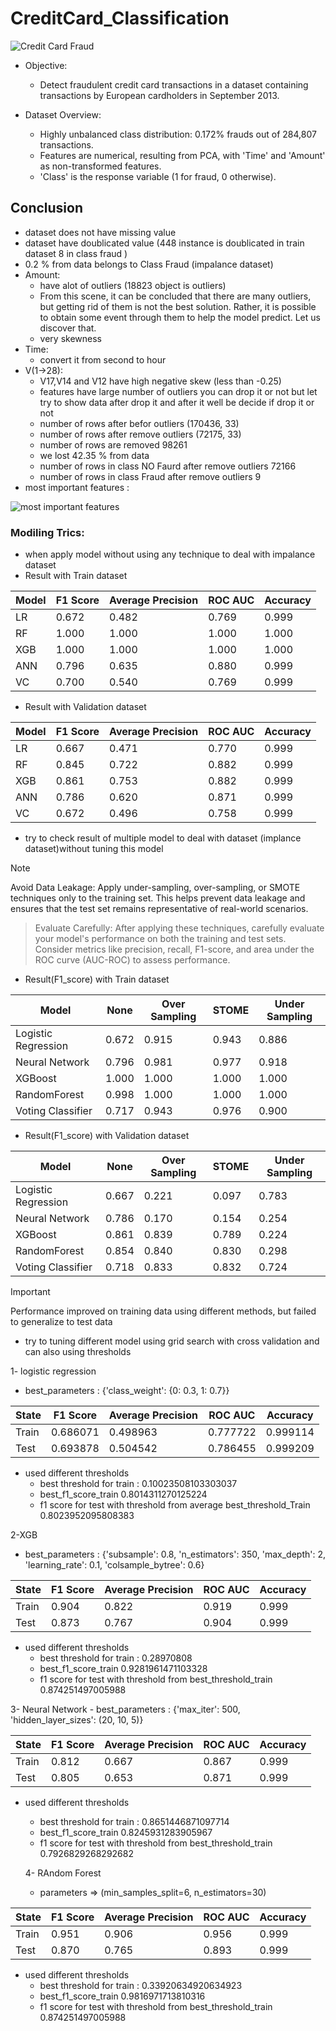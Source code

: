 # CreditCard_Classification
![Credit Card Fraud](https://static.vecteezy.com/system/resources/previews/001/883/786/large_2x/set-scenes-hacker-with-laptop-and-credit-card-during-covid-19-pandemic-free-vector.jpg)

* Objective: 
  - Detect fraudulent credit card transactions in a dataset containing transactions by European cardholders in September 2013.

* Dataset Overview:
   - Highly unbalanced class distribution: 0.172% frauds out of 284,807 transactions.
   - Features are numerical, resulting from PCA, with 'Time' and 'Amount' as non-transformed features.
   - 'Class' is the response variable (1 for fraud, 0 otherwise).

## Conclusion
* dataset does not have missing value
* dataset have doublicated value (448 instance is doublicated in train dataset 8 in class fraud )
* 0.2 % from data belongs to Class Fraud (impalance dataset)
* Amount:
  - have alot of outliers (18823 object is outliers)
  - From this scene, it can be concluded that there are many outliers, but 
   getting rid of them is not the best solution. Rather, it is possible to 
   obtain some event through them to help the model predict. Let us discover 
   that.
  - very skewness
* Time:
  - convert it from second to hour
* V(1->28):
  - V17,V14 and V12 have high negative skew (less than -0.25)
  - features have large number of outliers you can drop it or not but let try to show data after drop it and after it well be decide if drop it or not
  - number of rows after befor outliers (170436, 33)
  - number of rows after remove outliers (72175, 33)
  - number of rows are removed 98261
  - we lost 42.35 % from data
  - number of rows in class NO Faurd after remove outliers 72166
  - number of rows in class Fraud after remove outliers 9
* most important features :

![most important features](https://github.com/momosalah1911/CreditCard_Classification/assets/113562712/7ab83273-f598-410c-bc56-f16fe1ff8c4c)

### Modiling Trics:
 * when apply model without using any technique to deal with impalance dataset 
 * Result with Train dataset
   
| Model | F1 Score | Average Precision | ROC AUC | Accuracy |
|-------|----------|-------------------|---------|----------|
| LR    | 0.672    | 0.482             | 0.769   | 0.999    |
| RF    | 1.000    | 1.000             | 1.000   | 1.000    |
| XGB   | 1.000    | 1.000             | 1.000   | 1.000    |
| ANN   | 0.796    | 0.635             | 0.880   | 0.999    |
| VC    | 0.700    | 0.540             | 0.769   | 0.999    |

* Result with Validation dataset

| Model | F1 Score | Average Precision | ROC AUC | Accuracy |
|-------|----------|-------------------|---------|----------|
| LR    | 0.667    | 0.471             | 0.770   | 0.999    |
| RF    | 0.845    | 0.722             | 0.882   | 0.999    |
| XGB   | 0.861    | 0.753             | 0.882   | 0.999    |
| ANN   | 0.786    | 0.620             | 0.871   | 0.999    |
| VC    | 0.672    | 0.496             | 0.758   | 0.999    |

* try to check result of multiple model to deal with dataset (implance dataset)without tuning this model 
> [!NOTE]
> Avoid Data Leakage: Apply under-sampling, over-sampling, or SMOTE techniques only to the training set.
    This helps prevent data leakage and ensures that the test set remains representative of real-world scenarios.

> Evaluate Carefully: After applying these techniques, carefully evaluate your model's performance on both the training and test sets.
    Consider metrics like precision, recall, F1-score, and area under the ROC curve (AUC-ROC) to assess performance.


* Result(F1_score) with Train dataset
  
| Model               | None   | Over Sampling | STOME | Under Sampling |
|---------------------|--------|---------------|-------|----------------|
| Logistic Regression | 0.672  | 0.915         | 0.943 | 0.886          |
| Neural Network      | 0.796  | 0.981         | 0.977 | 0.918          |
| XGBoost             | 1.000  | 1.000         | 1.000 | 1.000          |
| RandomForest        | 0.998  | 1.000         | 1.000 | 1.000          |
| Voting Classifier    | 0.717  | 0.943         | 0.976 | 0.900         |


* Result(F1_score) with Validation dataset

| Model               | None   | Over Sampling | STOME | Under Sampling |
|---------------------|--------|---------------|-------|----------------|
| Logistic Regression | 0.667  | 0.221         | 0.097 | 0.783          |
| Neural Network      | 0.786  | 0.170         | 0.154 | 0.254          |
| XGBoost             | 0.861  | 0.839         | 0.789 | 0.224          |
| RandomForest        | 0.854  | 0.840         | 0.830 | 0.298          |
| Voting Classifier    | 0.718  | 0.833         | 0.832 | 0.724         |

> [!IMPORTANT]
> Performance improved on training data using different methods, but failed to generalize to test data

* try to tuning different model using grid search with cross validation and can also using thresholds

 1- logistic regression 
  - best_parameters  :  {'class_weight': {0: 0.3, 1: 0.7}}

  | State | F1 Score | Average Precision | ROC AUC | Accuracy | 
  |--------|--------|-------------------|-------|---------|
  |  Train | 0.686071  |         0.498963 | 0.777722 | 0.999114|
  |   Test | 0.693878   |        0.504542 | 0.786455  |0.999209|
  
  - used different thresholds
     - best threshold for train : 0.10023508103303037 
     - best_f1_score_train 0.8014311270125224
     - f1 score for test with threshold from average best_threshold_Train   0.8023952095808383
    
 2-XGB
 - best_parameters  :  {'subsample': 0.8, 'n_estimators': 350, 'max_depth': 2, 'learning_rate': 0.1, 'colsample_bytree': 0.6}
 
| State | F1 Score | Average Precision | ROC AUC | Accuracy |
|-------|----------|-------------------|---------|----------|
| Train | 0.904    | 0.822             | 0.919   | 0.999    |
| Test  | 0.873    | 0.767             | 0.904   | 0.999    |

  - used different thresholds
      - best threshold for train : 0.28970808 
      - best_f1_score_train 0.9281961471103328
      - f1 score for test with threshold from best_threshold_train   0.874251497005988

  3- Neural Network
    - best_parameters  :  {'max_iter': 500, 'hidden_layer_sizes': (20, 10, 5)}

| State | F1 Score | Average Precision | ROC AUC | Accuracy |
|-------|----------|-------------------|---------|----------|
| Train | 0.812    | 0.667             | 0.867   | 0.999    |
| Test  | 0.805    | 0.653             | 0.871   | 0.999    |

- used different thresholds
  - best threshold for train : 0.8651446871097714 
  - best_f1_score_train 0.8245931283905967
  - f1 score for test with threshold from best_threshold_train   0.7926829268292682

  4- RAndom Forest
  - parameters => (min_samples_split=6, n_estimators=30)

| State | F1 Score | Average Precision | ROC AUC | Accuracy |
|-------|----------|-------------------|---------|----------|
| Train | 0.951    | 0.906             | 0.956   | 0.999    |
| Test  | 0.870    | 0.765             | 0.893   | 0.999    |

- used different thresholds
  - best threshold for train : 0.33920634920634923 
  - best_f1_score_train 0.9816971713810316
  - f1 score for test with threshold from  best_threshold_train   0.874251497005988






  
